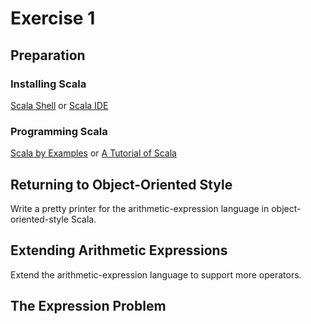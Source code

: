 # Exercise 1

## Preparation

### Installing Scala

[Scala Shell](http://www.scala-lang.org/download/) or [Scala
IDE](http://scala-ide.org/)

### Programming Scala

[Scala by Examples](http://www.scala-lang.org/docu/files/ScalaByExample.pdf) or
[A Tutorial of Scala](http://docs.scala-lang.org/tutorials/)

## Returning to Object-Oriented Style

Write a pretty printer for the arithmetic-expression language in
object-oriented-style Scala.

## Extending Arithmetic Expressions

Extend the arithmetic-expression language to support more operators.

## The Expression Problem

